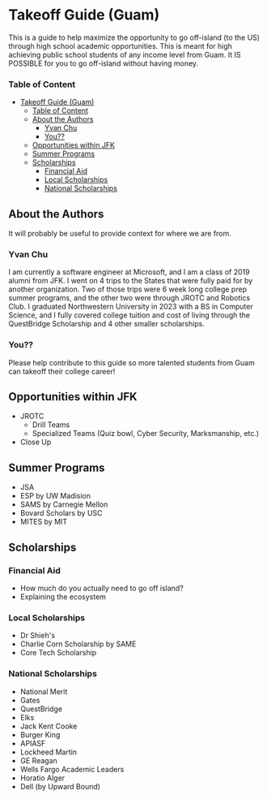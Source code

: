 # Takeoff Guide (Guam)

This is a guide to help maximize the opportunity to go off-island (to the US) through high school academic opportunities. This is meant for high achieving public school students of any income level from Guam. It IS POSSIBLE for you to go off-island without having money.

### Table of Content
- [Takeoff Guide (Guam)](#takeoff-guide-guam)
    - [Table of Content](#table-of-content)
  - [About the Authors](#about-the-authors)
    - [Yvan Chu](#yvan-chu)
    - [You??](#you)
  - [Opportunities within JFK](#opportunities-within-jfk)
  - [Summer Programs](#summer-programs)
  - [Scholarships](#scholarships)
    - [Financial Aid](#financial-aid)
    - [Local Scholarships](#local-scholarships)
    - [National Scholarships](#national-scholarships)


## About the Authors

It will probably be useful to provide context for where we are from. 

### Yvan Chu

I am currently a software engineer at Microsoft, and I am a class of 2019 alumni from JFK. I went on 4 trips to the States that were fully paid for by another organization. Two of those trips were 6 week long college prep summer programs, and the other two were through JROTC and Robotics Club. I graduated Northwestern University in 2023 with a BS in Computer Science, and I fully covered college tuition and cost of living through the QuestBridge Scholarship and 4 other smaller scholarships. 

### You??

Please help contribute to this guide so more talented students from Guam can takeoff their college career!

## Opportunities within JFK
- JROTC
  - Drill Teams
  - Specialized Teams (Quiz bowl, Cyber Security, Marksmanship, etc.)
- Close Up

## Summer Programs
- JSA
- ESP by UW Madision
- SAMS by Carnegie Mellon
- Bovard Scholars by USC
- MITES by MIT

## Scholarships

### Financial Aid
- How much do you actually need to go off island?
- Explaining the ecosystem

### Local Scholarships
- Dr Shieh's
- Charlie Corn Scholarship by SAME
- Core Tech Scholarship

### National Scholarships
- National Merit
- Gates
- QuestBridge
- Elks
- Jack Kent Cooke
- Burger King
- APIASF
- Lockheed Martin
- GE Reagan
- Wells Fargo Academic Leaders
- Horatio Alger
- Dell (by Upward Bound)